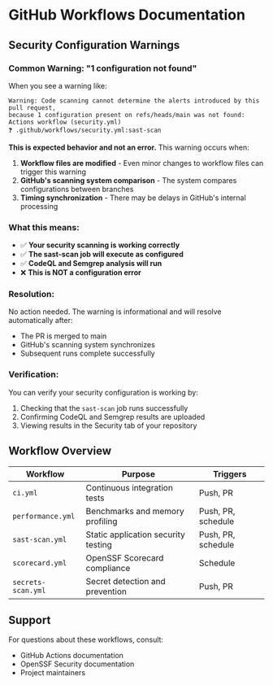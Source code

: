 # GitHub Workflows Documentation

## Security Configuration Warnings

### Common Warning: "1 configuration not found"

When you see a warning like:

```
Warning: Code scanning cannot determine the alerts introduced by this pull request, 
because 1 configuration present on refs/heads/main was not found:
Actions workflow (security.yml)
❓ .github/workflows/security.yml:sast-scan
```

**This is expected behavior and not an error.** This warning occurs when:

1. **Workflow files are modified** - Even minor changes to workflow files can trigger this warning
2. **GitHub's scanning system comparison** - The system compares configurations between branches
3. **Timing synchronization** - There may be delays in GitHub's internal processing

### What this means:

- ✅ **Your security scanning is working correctly**
- ✅ **The sast-scan job will execute as configured**
- ✅ **CodeQL and Semgrep analysis will run**
- ❌ **This is NOT a configuration error**

### Resolution:

No action needed. The warning is informational and will resolve automatically after:
- The PR is merged to main
- GitHub's scanning system synchronizes
- Subsequent runs complete successfully

### Verification:

You can verify your security configuration is working by:
1. Checking that the `sast-scan` job runs successfully
2. Confirming CodeQL and Semgrep results are uploaded
3. Viewing results in the Security tab of your repository

## Workflow Overview

| Workflow | Purpose | Triggers |
|----------|---------|----------|
| `ci.yml` | Continuous integration tests | Push, PR |
| `performance.yml` | Benchmarks and memory profiling | Push, PR, schedule |
| `sast-scan.yml` | Static application security testing | Push, PR, schedule |
| `scorecard.yml` | OpenSSF Scorecard compliance | Schedule |
| `secrets-scan.yml` | Secret detection and prevention | Push, PR |

## Support

For questions about these workflows, consult:
- GitHub Actions documentation
- OpenSSF Security documentation  
- Project maintainers